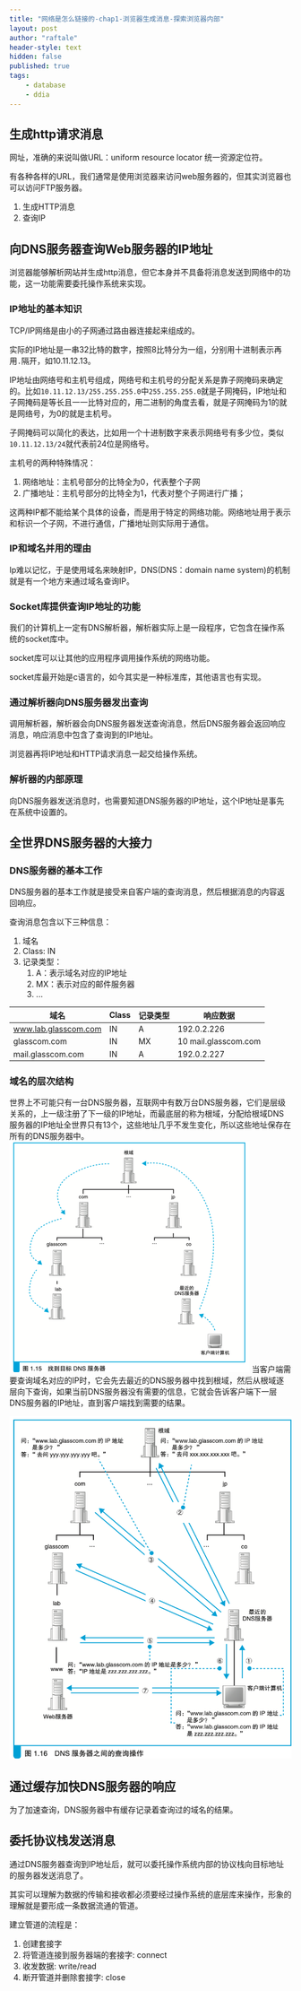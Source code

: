```yaml
---
title: "网络是怎么链接的-chap1-浏览器生成消息-探索浏览器内部"
layout: post
author: "raftale"
header-style: text
hidden: false
published: true
tags:
    - database
    - ddia
---
```

## 生成http请求消息

网址，准确的来说叫做URL：uniform resource locator 统一资源定位符。

有各种各样的URL，我们通常是使用浏览器来访问web服务器的，但其实浏览器也可以访问FTP服务器。

1. 生成HTTP消息
2. 查询IP

## 向DNS服务器查询Web服务器的IP地址
浏览器能够解析网站并生成http消息，但它本身并不具备将消息发送到网络中的功能，这一功能需要委托操作系统来实现。

### IP地址的基本知识
TCP/IP网络是由小的子网通过路由器连接起来组成的。

实际的IP地址是一串32比特的数字，按照8比特分为一组，分别用十进制表示再用`.`隔开，如10.11.12.13。

IP地址由网络号和主机号组成，网络号和主机号的分配关系是靠子网掩码来确定的。比如`10.11.12.13/255.255.255.0`中`255.255.255.0`就是子网掩码，IP地址和子网掩码是等长且一一比特对应的，用二进制的角度去看，就是子网掩码为1的就是网络号，为0的就是主机号。

子网掩码可以简化的表达，比如用一个十进制数字来表示网络号有多少位，类似`10.11.12.13/24`就代表前24位是网络号。

主机号的两种特殊情况：
1. 网络地址：主机号部分的比特全为0，代表整个子网
2. 广播地址：主机号部分的比特全为1，代表对整个子网进行广播；

这两种IP都不能给某个具体的设备，而是用于特定的网络功能。网络地址用于表示和标识一个子网，不进行通信，广播地址则实际用于通信。

### IP和域名并用的理由
Ip难以记忆，于是使用域名来映射IP，DNS(DNS：domain name system)的机制就是有一个地方来通过域名查询IP。

### Socket库提供查询IP地址的功能
我们的计算机上一定有DNS解析器，解析器实际上是一段程序，它包含在操作系统的socket库中。

socket库可以让其他的应用程序调用操作系统的网络功能。

socket库最开始是c语言的，如今其实是一种标准库，其他语言也有实现。
### 通过解析器向DNS服务器发出查询
调用解析器，解析器会向DNS服务器发送查询消息，然后DNS服务器会返回响应消息，响应消息中包含了查询到的IP地址。

浏览器再将IP地址和HTTP请求消息一起交给操作系统。
### 解析器的内部原理
向DNS服务器发送消息时，也需要知道DNS服务器的IP地址，这个IP地址是事先在系统中设置的。

## 全世界DNS服务器的大接力
### DNS服务器的基本工作
DNS服务器的基本工作就是接受来自客户端的查询消息，然后根据消息的内容返回响应。

查询消息包含以下三种信息：
1. 域名
2. Class: IN
3. 记录类型：
   1. A：表示域名对应的IP地址
   2. MX：表示对应的邮件服务器
   3. ...

| 域名                   | Class | 记录类型 | 响应数据              |
|------------------------|-------|----------|-----------------------|
| www.lab.glasscom.com   | IN    | A        | 192.0.2.226           |
| glasscom.com           | IN    | MX       | 10 mail.glasscom.com  |
| mail.glasscom.com      | IN    | A        | 192.0.2.227           |


### 域名的层次结构

世界上不可能只有一台DNS服务器，互联网中有数万台DNS服务器，它们是层级关系的，上一级注册了下一级的IP地址，而最底层的称为根域，分配给根域DNS服务器的IP地址全世界只有13个，这些地址几乎不发生变化，所以这些地址保存在所有的DNS服务器中。
![](/img/network/ename.png)
当客户端需要查询域名对应的IP时，它会先去最近的DNS服务器中找到根域，然后从根域逐层向下查询，如果当前DNS服务器没有需要的信息，它就会告诉客户端下一层DNS服务器的IP地址，直到客户端找到需要的结果。

![alt text](/img/network//dns-1.png)

## 通过缓存加快DNS服务器的响应
为了加速查询，DNS服务器中有缓存记录着查询过的域名的结果。

## 委托协议栈发送消息
通过DNS服务器查询到IP地址后，就可以委托操作系统内部的协议栈向目标地址的服务器发送消息了。

其实可以理解为数据的传输和接收都必须要经过操作系统的底层库来操作，形象的理解就是要形成一条数据流通的管道。

建立管道的流程是：
1. 创建套接字
2. 将管道连接到服务器端的套接字: connect
3. 收发数据: write/read
4. 断开管道并删除套接字: close



